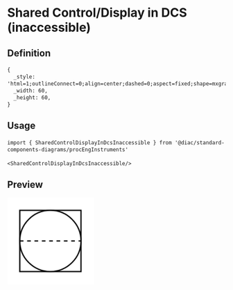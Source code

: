 # Shared Control/Display in DCS (inaccessible)

## Definition

```
{
  _style: 'html=1;outlineConnect=0;align=center;dashed=0;aspect=fixed;shape=mxgraph.pid2inst.sharedCont;mounting=inaccessible',
  _width: 60,
  _height: 60,
}
```

## Usage

```
import { SharedControlDisplayInDcsInaccessible } from '@diac/standard-components-diagrams/procEngInstruments'

<SharedControlDisplayInDcsInaccessible/>
```

## Preview

<img src="./shared-control-display-in-dcs-inaccessible.png" width="200"/>
